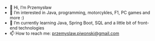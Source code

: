 - 👋 Hi, I’m Przemysław
- 👀 I’m interested in Java, programming, motorcykles, F1, PC games and more :)
- 🌱 I’m currently learning Java, Spring Boot, SQL and a little bit of front-end technologies
- 📫 How to reach me: przemyslaw.piwonski@gmail.com
<!---
- 💞️ I’m looking to collaborate on ...

--->

<!---
Przemek0/Przemek0 is a ✨ special ✨ repository because its `README.md` (this file) appears on your GitHub profile.
You can click the Preview link to take a look at your changes.
--->
